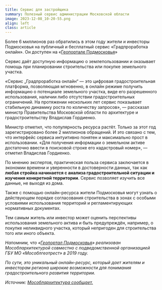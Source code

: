 ```yaml
---
title: Сервис для застройщика
summary: Полезный сервис администрации Московской области
image: 2023-12-08_10-20-55.png     
align: left
class: article  
---
```


Более 6 миллионов раз обратились в этом году жители и инвесторы Подмосковья на публичный и бесплатный сервис «Градпроработка онлайн». Он доступен на «[Геопортале Подмосковья](https://rgis.mosreg.ru/v3/#/?tab=planning)»

Сервис даёт доступную информацию о землепользовании и оказывает помощь при планировании строительства или покупке земельного участка.

«Сервис „Градпроработка онлайн“ — это цифровая градостроительная платформа, позволяющая мгновенно, в онлайн режиме получить информацию о потенциале земельного участка, виде его разрешенного использования, наличии либо отсутствии градостроительных ограничений. На протяжении нескольких лет сервис показывает стабильную динамику роста по количеству запросов», — рассказал министр Правительства Московской области по архитектуре и градостроительству Владислав Гордиенко.

Министр отметил, что популярность ресурса растёт. Только за этот год зарегистрировано более 2 миллионов обращений. И это связано с тем, что интерфейс сервиса интуитивно понятен и максимально прост в использовании. «Для получения информации о земельном активе достаточно ввести в поисковой строке его кадастровый номер», — отметил Владислав Гордиенко.

По мнению экспертов, практическая польза сервиса заключается в экономии времени и уверенности в достоверности данных, так как **любая стройка начинается с анализа градостроительной ситуации и изучения конкретной территории**. Сервис позволяет изучить все данные, не выходя из дома.

Также с помощью онлайн-ресурса жители Подмосковья могут узнать о действующем порядке согласования строительства в зонах с особыми условиями использования территорий и регламентирующих нормативных документах.

Тем самым житель или инвестор может оценить перспективы использования земельного актива и быть предупреждён, например, о покупке неликвидного участка, который непригоден для строительства того или иного объекта.

*Напомним, что «[Геопортал Подмосковья](https://rgis.mosreg.ru/v3/#/?tab=planning)» реализован Мособлархитектурой совместно с подведомственной организацией ГБУ МО «Мособлгеотрест» в 2019 году.*

*По сути, это уникальный онлайн-ресурс, который дает жителям и инвесторам региона широкие возможности для понимания градостроительного развития территории.*

*Источник: [Мособлархитектура сообщает.](https://inkrasnoznamensk.ru/news/novosti_podmoskovya/servis-gradprorabotka-onlajn-nabiraet-populjarnost-v-podmoskove?utm_referrer=https%3A%2F%2Fdzen.ru%2Fnews%2Fsearch%3Ftext%3D)*

